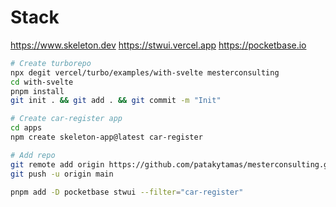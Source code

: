 # Stack
https://www.skeleton.dev
https://stwui.vercel.app
https://pocketbase.io

```bash
# Create turborepo
npx degit vercel/turbo/examples/with-svelte mesterconsulting
cd with-svelte
pnpm install
git init . && git add . && git commit -m "Init"

# Create car-register app
cd apps
npm create skeleton-app@latest car-register

# Add repo
git remote add origin https://github.com/patakytamas/mesterconsulting.git
git push -u origin main

pnpm add -D pocketbase stwui --filter="car-register"

```